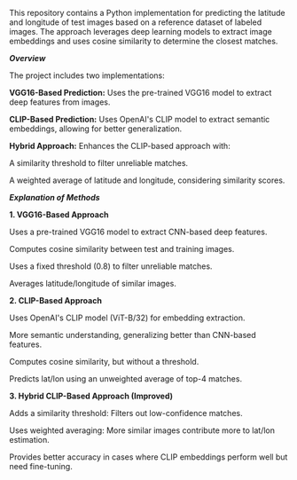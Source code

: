 This repository contains a Python implementation for predicting the latitude and longitude of test images based on a reference dataset of labeled images. The approach leverages deep learning models to extract image embeddings and uses cosine similarity to determine the closest matches.

***Overview***

The project includes two implementations:

**VGG16-Based Prediction:** Uses the pre-trained VGG16 model to extract deep features from images.

**CLIP-Based Prediction:** Uses OpenAI's CLIP model to extract semantic embeddings, allowing for better generalization.

**Hybrid Approach:** Enhances the CLIP-based approach with:

A similarity threshold to filter unreliable matches.

A weighted average of latitude and longitude, considering similarity scores.

***Explanation of Methods***

**1. VGG16-Based Approach**

Uses a pre-trained VGG16 model to extract CNN-based deep features.

Computes cosine similarity between test and training images.

Uses a fixed threshold (0.8) to filter unreliable matches.

Averages latitude/longitude of similar images.

**2. CLIP-Based Approach**

Uses OpenAI's CLIP model (ViT-B/32) for embedding extraction.

More semantic understanding, generalizing better than CNN-based features.

Computes cosine similarity, but without a threshold.

Predicts lat/lon using an unweighted average of top-4 matches.

**3. Hybrid CLIP-Based Approach (Improved)**

Adds a similarity threshold: Filters out low-confidence matches.

Uses weighted averaging: More similar images contribute more to lat/lon estimation.

Provides better accuracy in cases where CLIP embeddings perform well but need fine-tuning.
